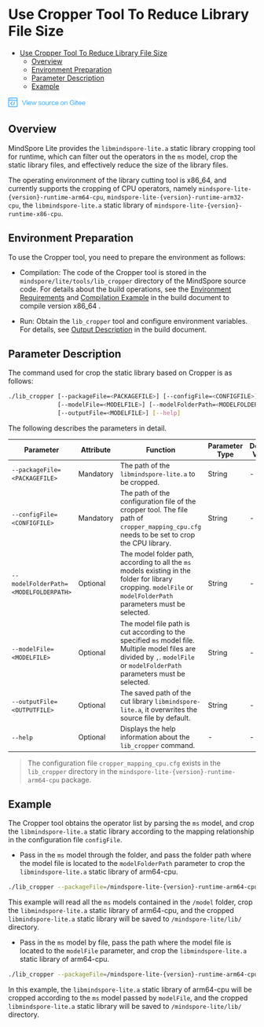 # Use Cropper Tool To Reduce Library File Size

<!-- TOC -->

- [Use Cropper Tool To Reduce Library File Size](#use-cropper-tool-to-reduce-library-file-size)
    - [Overview](#overview)
    - [Environment Preparation](#environment-preparation)
    - [Parameter Description](#parameter-description)
    - [Example](#example)

<!-- /TOC -->

<a href="https://gitee.com/mindspore/docs/blob/master/tutorials/lite/source_en/use/cropper_tool.md" target="_blank"><img src="../_static/logo_source.png"></a>

## Overview

MindSpore Lite provides the `libmindspore-lite.a` static library cropping tool for runtime, which can filter out the operators in the `ms` model, crop the static library files, and effectively reduce the size of the library files.

The operating environment of the library cutting tool is x86_64, and currently supports the cropping of CPU operators, namely `mindspore-lite-{version}-runtime-arm64-cpu`, `mindspore-lite-{version}-runtime-arm32-cpu`, the `libmindspore-lite.a` static library of `mindspore-lite-{version}-runtime-x86-cpu`.

## Environment Preparation

To use the Cropper tool, you need to prepare the environment as follows:

- Compilation: The code of the Cropper tool is stored in the `mindspore/lite/tools/lib_cropper` directory of the MindSpore source code. For details about the build operations, see the [Environment Requirements](https://www.mindspore.cn/tutorial/lite/en/master/use/build.html#environment-requirements) and [Compilation Example](https://www.mindspore.cn/tutorial/lite/en/master/use/build.html#compilation-example) in the build document to compile version x86_64 .

- Run: Obtain the `lib_cropper` tool and configure environment variables. For details, see [Output Description](https://www.mindspore.cn/tutorial/lite/en/master/use/build.html#output-description) in the build document.

## Parameter Description

The command used for crop the static library based on Cropper is as follows:

```bash
./lib_cropper [--packageFile=<PACKAGEFILE>] [--configFile=<CONFIGFILE>]
              [--modelFile=<MODELFILE>] [--modelFolderPath=<MODELFOLDERPATH>]
              [--outputFile=<MODELFILE>] [--help]
```

The following describes the parameters in detail.

| Parameter                                  | Attribute | Function                                                     | Parameter Type | Default Value | Value Range |
| ------------------------------------- | -------- | ------------------------------------------------------------ | -------- | ------ | -------- |
| `--packageFile=<PACKAGEFILE>`         | Mandatory       |The path of the `libmindspore-lite.a` to be cropped.                  | String   | -      | -        |
| `--configFile=<CONFIGFILE>`           | Mandatory       | The path of the configuration file of the cropper tool. The file path of `cropper_mapping_cpu.cfg` needs to be set to crop the CPU library. | String   | -      | -        |
| `--modelFolderPath=<MODELFOLDERPATH>` | Optional       | The model folder path, according to all the `ms` models existing in the folder for library cropping. `modelFile` or `modelFolderPath` parameters must be selected. | String   | -      | -        |
| `--modelFile=<MODELFILE>`             | Optional       | The model file path is cut according to the specified `ms` model file. Multiple model files are divided by `,`. `modelFile` or `modelFolderPath` parameters must be selected. | String   | -      | -        |
| `--outputFile=<OUTPUTFILE>`           | Optional       | The saved path of the cut library `libmindspore-lite.a`, it overwrites the source file by default. | String   | -      | -        |
| `--help`                              | Optional       | Displays the help information about the `lib_cropper` command. | -        | -      | -        |

> The configuration file `cropper_mapping_cpu.cfg` exists in the `lib_cropper` directory in the `mindspore-lite-{version}-runtime-arm64-cpu` package.

## Example

The Cropper tool obtains the operator list by parsing the `ms` model, and crop the `libmindspore-lite.a` static library according to the mapping relationship in the configuration file `configFile`.

- Pass in the `ms` model through the folder, and pass the folder path where the model file is located to the `modelFolderPath` parameter to crop the `libmindspore-lite.a` static library of arm64-cpu.

```bash
./lib_cropper --packageFile=/mindspore-lite-{version}-runtime-arm64-cpu/lib/libmindspore-lite.a --configFile=./cropper_mapping_cpu.cfg --modelFolderPath=/model -- --outputFile=/mindspore-lite/lib/libmindspore-lite.a
```

This example will read all the `ms` models contained in the `/model` folder, crop the `libmindspore-lite.a` static library of arm64-cpu, and the cropped `libmindspore-lite.a` static library will be saved to `/mindspore-lite/lib/` directory.

- Pass in the `ms` model by file, pass the path where the model file is located to the `modelFile` parameter, and crop the `libmindspore-lite.a` static library of arm64-cpu.

```bash
./lib_cropper --packageFile=/mindspore-lite-{version}-runtime-arm64-cpu/lib/libmindspore-lite.a --configFile=./cropper_mapping_cpu.cfg --modelFile=/model/lenet.ms,/model/retinaface.ms  --outputFile=/mindspore-lite/lib/libmindspore-lite.a
```

In this example, the `libmindspore-lite.a` static library of arm64-cpu will be cropped according to the `ms` model passed by `modelFile`, and the cropped `libmindspore-lite.a` static library will be saved to `/mindspore-lite/lib/` directory.